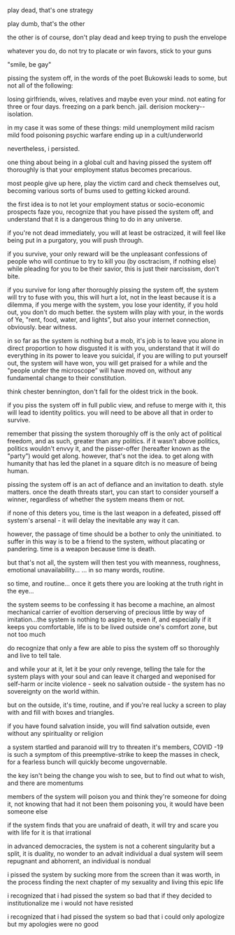 play dead, that's one strategy

play dumb, that's the other


the other is of course, don't play dead and keep trying to push the envelope

whatever you do, do not try to placate or win favors, stick to your guns

"smile, be gay"

pissing the system off, in the words of the poet Bukowski leads to some, but not all of the following:

losing girlfriends, wives, relatives and maybe even your mind. 
not eating for three or four days.
freezing on a park bench. 
jail. 
derision
mockery--isolation. 

in my case it was some of these things:
mild unemployment
mild racism
mild food poisoning
psychic warfare
ending up in a cult/underworld



nevertheless, i persisted.



one thing about being in a global cult and having pissed the system off thoroughly is that your employment status becomes precarious.

most people give up here, play the victim card and check themselves out, becoming various sorts of bums used to getting kicked around.

the first idea is to not let your employment status or socio-economic prospects faze you, recognize that you have pissed the system off, and understand that it is a dangerous thing to do in any universe.

if you're not dead immediately, you will at least be ostracized, it will feel like being put in a purgatory, you will push through.

if you survive, your only reward will be the unpleasant confessions of people who will continue to try to kill you (by osctracism, if nothing else) while pleading for you to be their savior, this is just their narcissism, don't bite.

if you survive for long after thoroughly pissing the system off, the system will try to fuse with you, this will hurt a lot, not in the least because it is a dilemma, if you merge with the system, you lose your identity, if you hold out, you don't do much better. the system willn play with your, in the words of Ye, "rent, food, water, and lights”, but also your internet connection, obviously. bear witness.

in so far as the system is nothing but a mob, it's job is to leave you alone in direct proportion to how disgusted it is with you, understand that it will do everything in its power to leave you suicidal, if you are willing to put yourself out, the system will have won, you will get praised for a while and the "people under the microscope” will have moved on, without any fundamental change to their constitution.

think chester bennington, don't fall for the oldest trick in the book.

if you piss the system off in full public view, and refuse to merge with it, this will lead to identity politics. you will need to be above all that in order to survive.

remember that pissing the system thoroughly off is the only act of political freedom, and as such, greater than any politics. if it wasn't above politics, politics wouldn't envvy it, and the pisser-offer (hereafter known as the "party”) would get along. however, that's not the idea. to get along with humanity that has led the planet in a square ditch is no measure of being human.

pissing the system off is an act of defiance and an invitation to death. style matters. once the death threats start, you can start to consider yourself a winner, regardless of whether the system means them or not.

if none of this deters you, time is the last weapon in a defeated, pissed off system's arsenal - it will delay the inevitable any way it can.

however, the passage of time should be a bother to only the uninitiated. to suffer in this way is to be a friend to the system, without placating or pandering. time is a weapon because time is death. 

but that's not all, the system will then test you with meanness, roughness, emotional unavailability… … in so many words, routine.

so time, and routine… once it gets there you are looking at the truth right in the eye…

the system seems to be confessing it has become a machine, an almost mechanical carrier of evoltion derserving of precious little by way of imitation…the system is nothing to aspire to, even if, and especially if it keeps you comfortable, life is to be lived outside one's comfort zone, but not too much

do recognize that only a few are able to piss the system off so thoroughly and live to tell tale.

and while your at it, let it be your only revenge, telling the tale for the system plays with your soul and can leave it charged and weponised for self-harm or incite violence - seek no salvation outside - the system has no sovereignty on the world within.

but on the outside, it's time, routine, and if you're real lucky a screen to play with and fill with boxes and triangles.

if you have found salvation inside, you will find salvation outside, even without any spirituality or religion

a system startled and paranoid will try to threaten it's members, COVID -19 is such a symptom of this preemptive-strike to keep the masses in check, for a fearless bunch will quickly become ungovernable. 

the key isn't being the change you wish to see, but to find out what to wish, and there are momentums

members of the system will poison you and think they're someone for doing it, not knowing that had it not been them poisoning you, it would have been someone else

if the system finds that you are unafraid of death, it will try and scare you with life for it is that irrational

in advanced democracies, the system is not a coherent singularity but a split, it is duality, no wonder to an advait individual a dual system will seem repugnant and abhorrent, an individual is nondual

i pissed the system by sucking more from the screen than it was worth, in the process finding the next chapter of my sexuality and living this epic life

i recognized that i had pissed the system so bad that if they decided to institutionalize me i would not have resisted

i recognized that i had pissed the system so bad that i could only apologize but my apologies were no good